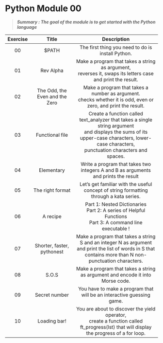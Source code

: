 # Python Module 00

> ***Summary : The goal of the module is to get started with the Python language***

| Exercise |             Title              |                         Description                          |
| :------: | :----------------------------: | :----------------------------------------------------------: |
|    00    |             $PATH              |      The first thing you need to do is install Python.       |
|    01    |           Rev Alpha            | Make a program that takes a string as argument, <br/>reverses it, swaps its letters case and print the result. |
|    02    | The Odd, the Even and the Zero | Make a program that takes a number as argument.<br/>checks whether it is odd, even or zero, and print the result. |
|    03    |        Functional file         | Create a function called text_analyzer that takes a single string argument<br/>and displays the sums of its upper-case characters, lower-case characters, <br/>punctuation characters and spaces. |
|    04    |           Elementary           | Write a program that takes two integers A and B as arguments and prints the result |
|    05    |        The right format        | Let’s get familiar with the useful concept of string formatting through a kata series. |
|    06    |            A recipe            | Part 1: Nested Dictionaries<br />Part 2: A series of Helpful Functions<br />Part 3: A command line executable ! |
|    07    |   Shorter, faster, pythonest   | Make a program that takes a string S and an integer N as argument <br/>and print the list of words in S that contains more than N non-punctuation characters. |
|    08    |             S.O.S              | Make a program that takes a string as argument and encode it into Morse code. |
|    09    |         Secret number          | You have to make a program that will be an interactive guessing game. |
|    10    |          Loading bar!          | You are about to discover the yield operator,<br/> create a function called ft_progress(lst) that will display the progress of a for loop. |
